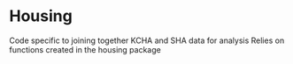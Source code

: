 # Housing
Code specific to joining together KCHA and SHA data for analysis
Relies on functions created in the housing package
